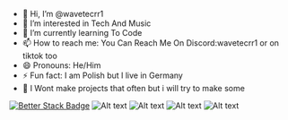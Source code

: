 - 👋 Hi, I’m @wavetecrr1
- 👀 I’m interested in Tech And Music
- 🌱 I’m currently learning To Code
- 📫 How to reach me: You Can Reach Me On Discord:wavetecrr1 or on tiktok too
- 😄 Pronouns: He/Him
- ⚡ Fun fact: I am Polish but I live in Germany
- 📱 I Wont make projects that often but i will try to make some

[![Better Stack Badge](https://uptime.betterstack.com/status-badges/v3/monitor/1tp6a.svg)](https://uptime.betterstack.com/?utm_source=status_badge) ![Alt text](https://img.shields.io/badge/HTML5-E34F26.svg?style=for-the-badge&logo=HTML5&logoColor=white) ![Alt text](https://img.shields.io/badge/Spotify-1ED760.svg?style=for-the-badge&logo=Spotify&logoColor=white) ![Alt text](https://img.shields.io/badge/O2-0050FF.svg?style=for-the-badge&logo=O2&logoColor=white) ![Alt text](https://img.shields.io/badge/Ubuntu-E95420.svg?style=for-the-badge&logo=Ubuntu&logoColor=white)

<!---
wavetecrr1/wavetecrr1 is a ✨ special ✨ repository because its `README.md` (this file) appears on your GitHub profile.
You can click the Preview link to take a look at your changes.
--->

